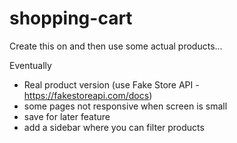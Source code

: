 # shopping-cart

Create this on and then use some actual products...

Eventually

- Real product version (use Fake Store API - <https://fakestoreapi.com/docs>)
- some pages not responsive when screen is small
- save for later feature
- add a sidebar where you can filter products
